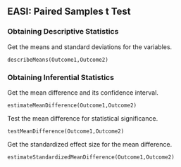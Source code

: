 
## EASI: Paired Samples t Test

### Obtaining Descriptive Statistics

Get the means and standard deviations for the variables.

```{r}
describeMeans(Outcome1,Outcome2)
```

### Obtaining Inferential Statistics

Get the mean difference and its confidence interval.

```{r}
estimateMeanDifference(Outcome1,Outcome2)
```

Test the mean difference for statistical significance.

```{r}
testMeanDifference(Outcome1,Outcome2)
```

Get the standardized effect size for the mean difference.

```{r}
estimateStandardizedMeanDifference(Outcome1,Outcome2)
```
